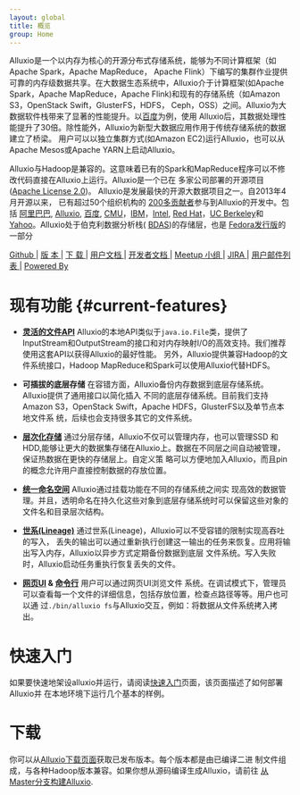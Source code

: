 ```yaml
---
layout: global
title: 概览
group: Home
---
```


Alluxio是一个以内存为核心的开源分布式存储系统，能够为不同计算框架（如Apache Spark，Apache MapReduce，
Apache Flink）下编写的集群作业提供可靠的内存级数据共享。在大数据生态系统中，Alluxio介于计算框架(如Apache
Spark，Apache MapReduce，Apache Flink)和现有的存储系统（如Amazon S3，OpenStack Swift，GlusterFS，HDFS，
Ceph，OSS）之间。Alluxio为大数据软件栈带来了显著的性能提升。以[百度](https://www.baidu.com)为例，使用
Alluxio后，其数据处理性能提升了30倍。除性能外，Alluxio为新型大数据应用作用于传统存储系统的数据建立了桥梁。
用户可以以独立集群方式(如Amazon EC2)运行Alluxio，也可以从Apache Mesos或Apache YARN上启动Alluxio。

Alluxio与Hadoop是兼容的。这意味着已有的Spark和MapReduce程序可以不修改代码直接在Alluxio上运行。Alluxio是一个已在
多家公司部署的开源项目([Apache License 2.0](https://github.com/alluxio/alluxio/blob/master/LICENSE))。
Alluxio是发展最快的开源大数据项目之一。自2013年4月开源以来， 已有超过50个组织机构的
[200多贡献者](https://github.com/alluxio/alluxio/graphs/contributors)参与到Alluxio的开发中。包括
[阿里巴巴](http://www.alibaba.com), [Alluxio](http://www.alluxio.com/), [百度](https://www.baidu.com),
[CMU](https://www.cmu.edu/)，[IBM](https://www.ibm.com)，[Intel](http://www.intel.com/),
[Red Hat](https://www.redhat.com/)，[UC Berkeley](https://amplab.cs.berkeley.edu/)和
[Yahoo](https://www.yahoo.com/)。Alluxio处于伯克利数据分析栈(
[BDAS](https://amplab.cs.berkeley.edu/bdas/))的存储层，也是
[Fedora发行版](https://fedoraproject.org/wiki/SIGs/bigdata/packaging)的一部分

[Github ](https://github.com/alluxio/alluxio/) |
[ 版 本  ](http://alluxio.org/releases/) |
[ 下 载  ](http://alluxio.org/downloads/) |
[ 用户文档  ](Getting-Started.html) |
[ 开发者文档  ](Contributing-to-Alluxio.html) |
[ Meetup 小组  ](https://www.meetup.com/Alluxio/) |
[ JIRA  ](https://tachyon.atlassian.net/browse/ALLUXIO) |
[ 用户邮件列表  ](https://groups.google.com/forum/?fromgroups#!forum/alluxio-users) |
[ Powered By  ](Powered-By-Alluxio.html)

<style>
#current-features + ul li {height:210px;}
</style>
# 现有功能 {#current-features}
<!--for using the CSS，when tranlasting English title to Chinese,must specify the id for Chinese which is identical as the generated id in CSS for English title-->

* **[灵活的文件API](File-System-API.html)** Alluxio的本地API类似于``java.io.File``类，提供了
InputStream和OutputStream的接口和对内存映射I/O的高效支持。我们推荐使用这套API以获得Alluxio的最好性能。
另外，Alluxio提供兼容Hadoop的文件系统接口，Hadoop MapReduce和Spark可以使用Alluxio代替HDFS。

* **可插拔的底层存储** 在容错方面，Alluxio备份内存数据到底层存储系统。Alluxio提供了通用接口以简化插入
不同的底层存储系统。目前我们支持Amazon S3，OpenStack Swift，Apache HDFS，GlusterFS以及单节点本地文件系
统，后续也会支持很多其它的文件系统。

* **[层次化存储](Tiered-Storage-on-Alluxio.html)** 通过分层存储，Alluxio不仅可以管理内存，也可以管理SSD
和HDD,能够让更大的数据集存储在Alluxio上。数据在不同层之间自动被管理，保证热数据在更快的存储层上。自定义策
略可以方便地加入Alluxio，而且pin的概念允许用户直接控制数据的存放位置。

* **[统一命名空间](Unified-and-Transparent-Namespace.html)** Alluxio通过挂载功能在不同的存储系统之间实
现高效的数据管理。并且，透明命名在持久化这些对象到底层存储系统时可以保留这些对象的文件名和目录层次结构。

* **[世系(Lineage)](Lineage-API.html)** 通过世系(Lineage)，Alluxio可以不受容错的限制实现高吞吐的写入，
丢失的输出可以通过重新执行创建这一输出的任务来恢复。应用将输出写入内存，Alluxio以异步方式定期备份数据到底层
文件系统。写入失败时，Alluxio启动任务重执行恢复丢失的文件。

* **[网页UI](Web-Interface.html) & [命令行](Command-Line-Interface.html)** 用户可以通过网页UI浏览文件
系统。在调试模式下，管理员可以查看每一个文件的详细信息，包括存放位置，检查点路径等等。用户也可以通
过``./bin/alluxio fs``与Alluxio交互，例如：将数据从文件系统拷入拷出。

# 快速入门

如果要快速地架设alluxio并运行，请阅读[快速入门](Getting-Started.html)页面，该页面描述了如何部署Alluxio并
在本地环境下运行几个基本的样例。

# 下载

你可以从[Alluxio下载页面](http://alluxio.org/downloads)获取已发布版本。每个版本都是由已编译二进
制文件组成，与各种Hadoop版本兼容。如果你想从源码编译生成Alluxio，请前往
[从Master分支构建Alluxio](Building-Alluxio-Master-Branch.html).
